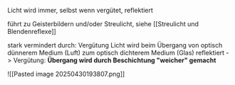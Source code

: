 Licht wird immer, selbst wenn vergütet, reflektiert

führt zu Geisterbildern und/oder Streulicht, siehe [[Streulicht und Blendenreflexe]]

stark vermindert durch: Vergütung
Licht wird beim Übergang von optisch dünnerem Medium (Luft) zum optisch dichterem Medium (Glas) reflektiert -> Vergütung: **Übergang wird durch Beschichtung "weicher" gemacht**

![[Pasted image 20250430193807.png]]